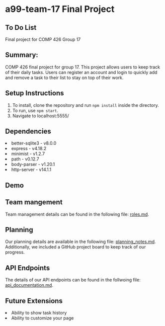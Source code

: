 # a99-team-17 Final Project
## To Do List
Final project for COMP 426 Group 17


## Summary: 
COMP 426 final project for group 17. This project allows users to keep track of their daily tasks. Users can register an account and login to quickly add and remove a task to their list to stay on top of their work.

## Setup Instructions
1. To install, clone the repository and run `npm install` inside the directory.
2. To run, use `npm start`.
3. Navigate to localhost:5555/

## Dependencies
<li> better-sqlite3 - v8.0.0
<li> express - v4.18.2
<li> minimist - v1.2.7
<li> path - v0.12.7
<li> body-parser - v1.20.1
<li> http-server - v14.1.1

## Demo


## Team mangement
Team management details can be found in the following file: [roles.md](/docs/roles.md).

## Planning
Our planning details are available in the following file: [planning_notes.md](/docs/planning_notes.md). Additionally, we included a GitHub project board to keep track of our progress.

## API Endpoints
The details of our API endpoints can be found in the follwoing file: [api_documentation.md](/docs/api_documentation.md).

## Future Extensions
<li> Ability to show task history
<li> Ability to customize your page
